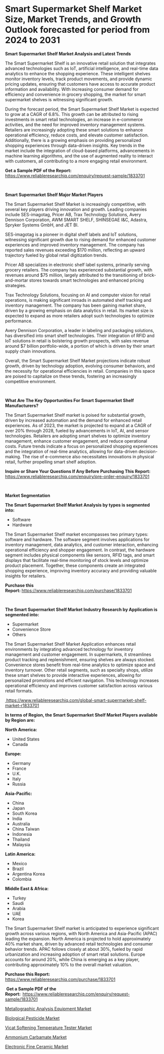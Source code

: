 <p><h1>Smart Supermarket Shelf Market Size, Market Trends, and Growth Outlook forecasted for period from 2024 to 2031</h1></p><p><strong>Smart Supermarket Shelf Market Analysis and Latest Trends</strong></p>
<p><p>The Smart Supermarket Shelf is an innovative retail solution that integrates advanced technologies such as IoT, artificial intelligence, and real-time data analytics to enhance the shopping experience. These intelligent shelves monitor inventory levels, track product movements, and provide dynamic pricing updates, ensuring that customers have access to accurate product information and availability. With increasing consumer demand for efficiency and convenience in grocery shopping, the market for smart supermarket shelves is witnessing significant growth.</p><p>During the forecast period, the Smart Supermarket Shelf Market is expected to grow at a CAGR of 6.8%. This growth can be attributed to rising investments in smart retail technologies, an increase in e-commerce activities, and the need for improved inventory management systems. Retailers are increasingly adopting these smart solutions to enhance operational efficiency, reduce costs, and elevate customer satisfaction. Additionally, there is a growing emphasis on providing personalized shopping experiences through data-driven insights. Key trends in the market include the integration of cloud-based platforms, advancements in machine learning algorithms, and the use of augmented reality to interact with customers, all contributing to a more engaging retail environment.</p></p>
<p><strong>Get a Sample PDF of the Report:&nbsp;</strong> <a href="https://www.reliableresearchiq.com/enquiry/request-sample/1833701?utm_campaign=103&utm_medium=2&utm_source=Github&utm_content=ia&utm_term=17102024&utm_id=smart-supermarket-shelf">https://www.reliableresearchiq.com/enquiry/request-sample/1833701</a></p>
<p>&nbsp;</p>
<p><strong>Smart Supermarket Shelf Major Market Players</strong></p>
<p><p>The Smart Supermarket Shelf Market is increasingly competitive, with several key players driving innovation and growth. Leading companies include SES-imagotag, Pricer AB, Trax Technology Solutions, Avery Dennison Corporation, AWM SMART SHELF, SHINSEGAE I&C, Adastra, Spryker Systems GmbH, and JET BI.</p><p>SES-imagotag is a pioneer in digital shelf labels and IoT solutions, witnessing significant growth due to rising demand for enhanced customer experiences and improved inventory management. The company has reported sales revenues exceeding $170 million, reflecting an upward trajectory fueled by global retail digitization trends.</p><p>Pricer AB specializes in electronic shelf label systems, primarily serving grocery retailers. The company has experienced substantial growth, with revenues around $75 million, largely attributed to the transitioning of brick-and-mortar stores towards smart technologies and enhanced pricing strategies.</p><p>Trax Technology Solutions, focusing on AI and computer vision for retail operations, is making significant inroads in automated shelf tracking and inventory management. The company has been gaining market share, driven by a growing emphasis on data analytics in retail. Its market size is expected to expand as more retailers adopt such technologies to optimize performance.</p><p>Avery Dennison Corporation, a leader in labeling and packaging solutions, has diversified into smart shelf technologies. Their integration of RFID and IoT solutions in retail is bolstering growth prospects, with sales revenue around $7 billion portfolio-wide, a portion of which is driven by their smart supply chain innovations.</p><p>Overall, the Smart Supermarket Shelf Market projections indicate robust growth, driven by technology adoption, evolving consumer behaviors, and the necessity for operational efficiencies in retail. Companies in this space are poised to capitalize on these trends, fostering an increasingly competitive environment.</p></p>
<p>&nbsp;</p>
<p><strong>What Are The Key Opportunities For Smart Supermarket Shelf Manufacturers?</strong></p>
<p><p>The Smart Supermarket Shelf market is poised for substantial growth, driven by increased automation and the demand for enhanced retail experiences. As of 2023, the market is projected to expand at a CAGR of over 20% through 2028, fueled by advancements in IoT, AI, and sensor technologies. Retailers are adopting smart shelves to optimize inventory management, enhance customer engagement, and reduce operational costs. Future trends indicate a focus on personalized shopping experiences and the integration of real-time analytics, allowing for data-driven decision-making. The rise of e-commerce also necessitates innovations in physical retail, further propelling smart shelf adoption.</p></p>
<p><strong>Inquire or Share Your Questions If Any Before Purchasing This Report:</strong> <a href="https://www.reliableresearchiq.com/enquiry/pre-order-enquiry/1833701?utm_campaign=103&utm_medium=2&utm_source=Github&utm_content=ia&utm_term=17102024&utm_id=smart-supermarket-shelf">https://www.reliableresearchiq.com/enquiry/pre-order-enquiry/1833701</a></p>
<p>&nbsp;</p>
<p><strong>Market Segmentation</strong></p>
<p><strong>The Smart Supermarket Shelf Market Analysis by types is segmented into:</strong></p>
<p><ul><li>Software</li><li>Hardware</li></ul></p>
<p><p>The Smart Supermarket Shelf market encompasses two primary types: software and hardware. The software segment involves applications for inventory management, data analytics, and customer interaction, enhancing operational efficiency and shopper engagement. In contrast, the hardware segment includes physical components like sensors, RFID tags, and smart displays that facilitate real-time monitoring of stock levels and optimize product placement. Together, these components create an integrated shopping experience, improving inventory accuracy and providing valuable insights for retailers.</p></p>
<p><strong>Purchase this Report:&nbsp;</strong><a href="https://www.reliableresearchiq.com/purchase/1833701?utm_campaign=103&utm_medium=2&utm_source=Github&utm_content=ia&utm_term=17102024&utm_id=smart-supermarket-shelf">https://www.reliableresearchiq.com/purchase/1833701</a></p>
<p>&nbsp;</p>
<p><strong>The Smart Supermarket Shelf Market Industry Research by Application is segmented into:</strong></p>
<p><ul><li>Supermarket</li><li>Convenience Store</li><li>Others</li></ul></p>
<p><p>The Smart Supermarket Shelf Market Application enhances retail environments by integrating advanced technology for inventory management and customer engagement. In supermarkets, it streamlines product tracking and replenishment, ensuring shelves are always stocked. Convenience stores benefit from real-time analytics to optimize space and inventory turnover. Other retail segments, such as specialty shops, utilize these smart shelves to provide interactive experiences, allowing for personalized promotions and efficient navigation. This technology increases operational efficiency and improves customer satisfaction across various retail formats.</p></p>
<p><a href="https://www.reliableresearchiq.com/global-smart-supermarket-shelf-market-r1833701?utm_campaign=103&utm_medium=2&utm_source=Github&utm_content=ia&utm_term=17102024&utm_id=smart-supermarket-shelf">&nbsp;https://www.reliableresearchiq.com/global-smart-supermarket-shelf-market-r1833701</a></p>
<p><strong>In terms of Region, the Smart Supermarket Shelf Market Players available by Region are:</strong></p>
<p>
    <p> <strong> North America: </strong>
        <ul>
            <li>United States</li>
            <li>Canada</li>
        </ul>
        </p> 
    <p> <strong> Europe: </strong>
        <ul>
            <li>Germany</li>
            <li>France</li>
            <li>U.K.</li>
            <li>Italy</li>
            <li>Russia</li>
        </ul>
        </p> 
    <p> <strong> Asia-Pacific: </strong>
        <ul>
            <li>China</li>
            <li>Japan</li>
            <li>South Korea</li>
            <li>India</li>
            <li>Australia</li>
            <li>China Taiwan</li>
            <li>Indonesia</li>
            <li>Thailand</li>
            <li>Malaysia</li>
        </ul>
        </p> 
    <p> <strong> Latin America: </strong>
        <ul>
            <li>Mexico</li>
            <li>Brazil</li>
            <li>Argentina Korea</li>
            <li>Colombia</li>
        </ul>
        </p> 
    <p> <strong> Middle East & Africa: </strong>
        <ul>
            <li>Turkey</li>
            <li>Saudi</li>
            <li>Arabia</li>
            <li>UAE</li>
            <li>Korea</li>
        </ul>
    </p>
    </p>
<p><p>The Smart Supermarket Shelf market is anticipated to experience significant growth across various regions, with North America and Asia-Pacific (APAC) leading the expansion. North America is projected to hold approximately 40% market share, driven by advanced retail technologies and consumer behavior trends. APAC follows closely at about 30%, fueled by rapid urbanization and increasing adoption of smart retail solutions. Europe accounts for around 20%, while China is emerging as a key player, contributing approximately 10% to the overall market valuation.</p></p>
<p><strong>Purchase this Report: </strong><a href="https://www.reliableresearchiq.com/purchase/1833701?utm_campaign=103&utm_medium=2&utm_source=Github&utm_content=ia&utm_term=17102024&utm_id=smart-supermarket-shelf">https://www.reliableresearchiq.com/purchase/1833701</a></p>
<p>&nbsp;<strong>Get a Sample PDF of the Report:&nbsp;&nbsp;</strong><a href="https://www.reliableresearchiq.com/enquiry/request-sample/1833701?utm_campaign=103&utm_medium=2&utm_source=Github&utm_content=ia&utm_term=17102024&utm_id=smart-supermarket-shelf">https://www.reliableresearchiq.com/enquiry/request-sample/1833701</a></p>
<p><strong></strong></p>
<p><p><a href="https://issuu.com/reportprime-2/docs/metallographic-analysis-equipment-m_4e0b98dc4788b3?utm_campaign=103&utm_medium=2&utm_source=Github&utm_content=ia&utm_term=17102024&utm_id=smart-supermarket-shelf">Metallographic Analysis Equipment Market</a></p><p><a href="https://www.linkedin.com/pulse/biological-pesticide-market-evolution-global-trends-regional-odalc?utm_campaign=103&utm_medium=2&utm_source=Github&utm_content=ia&utm_term=17102024&utm_id=smart-supermarket-shelf">Biological Pesticide Market</a></p><p><a href="https://issuu.com/reportprime-2/docs/vicat-softening-temperature-tester-_4358d1af70b7ab?utm_campaign=103&utm_medium=2&utm_source=Github&utm_content=ia&utm_term=17102024&utm_id=smart-supermarket-shelf">Vicat Softening Temperature Tester Market</a></p><p><a href="https://www.linkedin.com/pulse/ammonium-carbamate-market-research-report-2024-2031-z31yc?utm_campaign=103&utm_medium=2&utm_source=Github&utm_content=ia&utm_term=17102024&utm_id=smart-supermarket-shelf">Ammonium Carbamate Market</a></p><p><a href="https://github.com/lourdestd6bs/Market-Research-Report-List-1/blob/main/electronic-fine-ceramic-market.md?utm_campaign=103&utm_medium=2&utm_source=Github&utm_content=ia&utm_term=17102024&utm_id=smart-supermarket-shelf">Electronic Fine Ceramic Market</a></p></p>